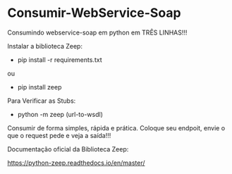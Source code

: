 # Consumir-WebService-Soap
Consumindo webservice-soap em python em TRÊS LINHAS!!!  
  
  
Instalar a biblioteca Zeep:
- pip install -r requirements.txt

ou

- pip install zeep


Para Verificar as Stubs:
- python -m zeep (url-to-wsdl)
 
Consumir de forma simples, rápida e prática.
Coloque seu endpoit, envie o que o request pede e veja a saída!!!


Documentação oficial da Biblioteca Zeep:



https://python-zeep.readthedocs.io/en/master/
